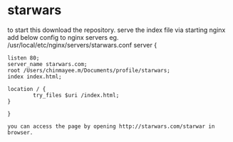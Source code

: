 # starwars
to start this download the repository.
serve the index file via starting nginx
add below config to nginx servers eg.
/usr/local/etc/nginx/servers/starwars.conf
    server {

    listen 80;
    server_name starwars.com;
    root /Users/chinmayee.m/Documents/profile/starwars;
    index index.html;

    location / {
            try_files $uri /index.html;
    }

    }
    
    you can access the page by opening http://starwars.com/starwar in browser.
